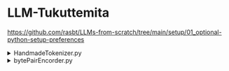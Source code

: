 # LLM-Tukuttemita

https://github.com/rasbt/LLMs-from-scratch/tree/main/setup/01_optional-python-setup-preferences


<details>
<summary>HandmadeTokenizer.py</summary>

### 概要
テキストを機械学習で扱える数値（トークンID）に変換する、シンプルなトークナイザーの実装です。

### データ処理の流れ

1. **サンプルテキストの準備**
   - 「The Verdict」という短編小説をダウンロード（自動）
   - 約5,000単語のテキストデータ

2. **トークン化処理**
   - 正規表現 `r'([,.:;?_!"()\']|--|\s)'` でテキストを分割
   - 単語と句読点を個別のトークンとして扱う
   - 例: "Hello, world!" → ['Hello', ',', 'world', '!']

3. **語彙辞書の構築**
   - テキスト内の全ユニークトークンを収集（1132個）
   - 各トークンに一意のIDを割り当て
   - 特殊トークンの追加:
     - `<|endoftext|>`: 文章の終端マーカー（ID: 1130）
     - `<|unk|>`: 語彙にない単語用（ID: 1131）

4. **エンコード・デコード処理**
   - エンコード: テキスト → トークン分割 → ID変換
   - デコード: ID列 → トークン復元 → テキスト結合

### 実際の処理例

```python
# エンコード処理
text = "Hello, do you like tea?"
ids = tokenizer.encode(text)
# 処理の流れ:
# 1. トークン分割: ['Hello', ',', 'do', 'you', 'like', 'tea', '?']
# 2. 語彙チェック: Hello → <|unk|>, tea → <|unk|>
# 3. ID変換: [1131, 5, 355, 1126, 628, 1131, 10]

# デコード処理
decoded = tokenizer.decode(ids)
# 処理の流れ:
# 1. ID→トークン: [1131, 5, 355, 1126, 628, 1131, 10]
#                → ['<|unk|>', ',', 'do', 'you', 'like', '<|unk|>', '?']
# 2. 結合・整形: "<|unk|>, do you like <|unk|>?"
```

### データ変換の詳細図

```mermaid
%%{init: {'theme':'dark'}}%%
graph LR
    subgraph "エンコード処理（実際の値）"
        A1["入力テキスト<br/>Hello, do you like tea? endoftext In the sunlit terraces of the palace."] --> A2["正規表現分割<br/>Hello<br/>カンマ<br/>do<br/>you<br/>like<br/>tea<br/>クエスチョン<br/>endoftext<br/>In<br/>the<br/>sunlit<br/>terraces<br/>of<br/>the<br/>palace<br/>ピリオド"]
        A2 --> A3["語彙チェック（実際の結果）<br/>Hello → 未知トークン<br/>カンマ → 語彙にある<br/>do → 語彙にある<br/>you → 語彙にある<br/>like → 語彙にある<br/>tea → 語彙にある<br/>クエスチョン → 語彙にある<br/>endoftext → 語彙にある<br/>In → 語彙にある<br/>the → 語彙にある<br/>sunlit → 語彙にある<br/>terraces → 語彙にある<br/>of → 語彙にある<br/>the → 語彙にある<br/>palace → 未知トークン<br/>ピリオド → 語彙にある"]
        A3 --> A4["未知トークン置換<br/>unk<br/>カンマ<br/>do<br/>you<br/>like<br/>tea<br/>クエスチョン<br/>endoftext<br/>In<br/>the<br/>sunlit<br/>terraces<br/>of<br/>the<br/>unk<br/>ピリオド"]
        A4 --> A5["ID変換（実際の値）<br/>1131<br/>5<br/>355<br/>1126<br/>628<br/>975<br/>10<br/>1130<br/>55<br/>988<br/>956<br/>984<br/>722<br/>988<br/>1131<br/>7"]
    end
    
    subgraph "デコード処理（実際の値）"
        B1["入力ID<br/>1131, 5, 355, 1126, 628, 975, 10, 1130, 55, 988, 956, 984, 722, 988, 1131, 7"] --> B2["ID→トークン変換<br/>unk<br/>カンマ<br/>do<br/>you<br/>like<br/>tea<br/>クエスチョン<br/>endoftext<br/>In<br/>the<br/>sunlit<br/>terraces<br/>of<br/>the<br/>unk<br/>ピリオド"]
        B2 --> B3["テキスト結合<br/>unk カンマ do you like tea クエスチョン endoftext In the sunlit terraces of the unk ピリオド"]
        B3 --> B4["句読点整形<br/>unk, do you like tea? endoftext In the sunlit terraces of the unk."]
    end
    
    A5 --> B1
    
    style A1 fill:#374151,color:#ffffff
    style A2 fill:#374151,color:#ffffff
    style A3 fill:#374151,color:#ffffff
    style A4 fill:#374151,color:#ffffff
    style A5 fill:#374151,color:#ffffff
    style B1 fill:#374151,color:#ffffff
    style B2 fill:#374151,color:#ffffff
    style B3 fill:#374151,color:#ffffff
    style B4 fill:#374151,color:#ffffff
```

### ポイント
- 教育目的のシンプルな実装で、トークン化の基本原理を理解できる
- 語彙サイズが小さい（1132個）ため、多くの単語が未知語になる
- 実用的なトークナイザー（BPE、WordPiece等）の基礎となる概念

</details>

<details>
<summary>bytePairEncorder.py</summary>

### 概要
GPT-2のトークナイザー（tiktoken）を使用して、LLM学習用のデータを準備するファイルです。テキストを固定長のシーケンスに分割し、次の単語を予測する学習データを作成します。

### データ処理の流れ

1. **テキストのトークン化**
   - GPT-2のBPE（Byte Pair Encoding）トークナイザーを使用
   - 語彙サイズ: 50,257トークン
   - 例: "I HAD always" → [40, 367, 2885]

2. **スライディングウィンドウによるシーケンス生成**
   - `max_length`: シーケンスの長さ（例: 4）
   - `stride`: ウィンドウの移動幅（例: 1）
   - オーバーラップにより、データを最大限活用

3. **入力と目的変数のペア作成**
   - 入力: 現在のトークン列
   - 目的変数: 1つずつ右にシフトしたトークン列（次の単語を予測）
   ```
   入力:  [40, 367, 2885, 1464]
   目的:  [367, 2885, 1464, 1807]
   ```

4. **バッチ処理の準備**
   - 複数のシーケンスをまとめて処理
   - GPUでの並列計算に最適化

### 実際のデータ処理例

```python
# パラメータ設定
context_size = 4  # シーケンス長
stride = 1        # 1トークンずつシフト
batch_size = 8    # 8個のシーケンスを同時処理

# データの流れ
# 1. テキスト: "I HAD always thought Jack Gisburn..."
# 2. トークンID: [40, 367, 2885, 1464, 1807, 3619, ...]
# 3. シーケンス分割:
#    - seq1: [40, 367, 2885, 1464] → [367, 2885, 1464, 1807]
#    - seq2: [367, 2885, 1464, 1807] → [2885, 1464, 1807, 3619]
#    - seq3: [2885, 1464, 1807, 3619] → [1464, 1807, 3619, 402]
```

### データ変換の詳細図

```mermaid
%%{init: {'theme':'dark'}}%%
flowchart LR
 subgraph s1["元のテキスト"]
        A1@{ label: "'I HAD always thought Jack Gisburn rather a cheap genius--though a good fellow e...'" }
  end
 subgraph s2["トークン化"]
        B1["[40, 367, 2885, 1464, 1807, 3619, 402, 271, 10899, 2138, ...]"]
  end
 subgraph subGraph2["スライディングウィンドウ"]
        C1@{ label: "シーケンス1:<br>[40, 367, 2885, 1464]<br>'I HAD always'" }
        C2@{ label: "シーケンス2:<br>[367, 2885, 1464, 1807]<br>' HAD always thought'" }
        C3@{ label: "シーケンス3:<br>[2885, 1464, 1807, 3619]<br>'AD always thought Jack'" }
  end
 subgraph s3["入力変数と目的変数のペア"]
        D1@{ label: "入力: [40, 367, 2885, 1464] → 'I HAD always'<br>目的: [367, 2885, 1464, 1807] → ' HAD always thought'" }
        D2@{ label: "入力: [367, 2885, 1464, 1807] → ' HAD always thought'<br>目的: [2885, 1464, 1807, 3619] → 'AD always thought Jack'" }
        D3@{ label: "入力: [2885, 1464, 1807, 3619] → 'AD always thought Jack'<br>目的: [1464, 1807, 3619, 402] → ' always thought Jack G'" }
  end
 subgraph subGraph4["バッチ処理 (batch_size=8, stride=4)"]
        E1["バッチ1:<br>入力: [[40,367,2885,1464], [1807,3619,402,271], ...]<br>目的: [[367,2885,1464,1807], [3619,402,271,10899], ...]"]
        E2["8個のシーケンスを<br>まとめて処理"]
  end
    A1 --> B1
    B1 --> C1 & C2 & C3
    C1 --> D1
    C2 --> D2
    C3 --> D3
    D1 --> E1
    D2 --> E1
    D3 --> E1
    E1 --> E2

    A1@{ shape: rect}
    C1@{ shape: rect}
    C2@{ shape: rect}
    C3@{ shape: rect}
    D1@{ shape: rect}
    D2@{ shape: rect}
    D3@{ shape: rect}
    style A1 fill:#374151,color:#ffffff
    style B1 fill:#374151,color:#ffffff
    style C1 fill:#374151,color:#ffffff
    style C2 fill:#374151,color:#ffffff
    style C3 fill:#374151,color:#ffffff
    style D1 fill:#374151,color:#ffffff
    style D2 fill:#374151,color:#ffffff
    style D3 fill:#374151,color:#ffffff
    style E1 fill:#374151,color:#ffffff
    style E2 fill:#374151,color:#ffffff
```

### 重要なポイント

- **次の単語予測タスク**: LLMの基本的な学習方法
- **スライディングウィンドウ**: 限られたデータを最大限活用
- **バッチ処理**: GPU計算の効率化
- **PyTorchとの統合**: 標準的な深層学習フレームワークに対応

</details>